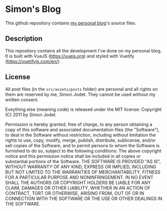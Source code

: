 # Simon's Blog #
This github repository contains [my personal blog](http://blog.jodet.com)'s source files.

## Description ##
This repository contains all the development I've done on my personal blog.
It is built with VueJS (https://vuejs.org) and styled with Vuetify (https://vuetifyjs.com/en/).

## License ##
All post files (in the `src/assets/posts` folder) are personal and all rights on them are reserved by me, Simon Jodet. They cannot be used without my written consent.

Eveything else (meaning code) is released under the MIT license:
Copyright (C) 2011 by Simon Jodet.

Permission is hereby granted, free of charge, to any person obtaining a copy
of this software and associated documentation files (the "Software"), to deal
in the Software without restriction, including without limitation the rights
to use, copy, modify, merge, publish, distribute, sublicense, and/or sell
copies of the Software, and to permit persons to whom the Software is
furnished to do so, subject to the following conditions:
The above copyright notice and this permission notice shall be included in
all copies or substantial portions of the Software.
THE SOFTWARE IS PROVIDED "AS IS", WITHOUT WARRANTY OF ANY KIND, EXPRESS OR
IMPLIED, INCLUDING BUT NOT LIMITED TO THE WARRANTIES OF MERCHANTABILITY,
FITNESS FOR A PARTICULAR PURPOSE AND NONINFRINGEMENT. IN NO EVENT SHALL THE
AUTHORS OR COPYRIGHT HOLDERS BE LIABLE FOR ANY CLAIM, DAMAGES OR OTHER
LIABILITY, WHETHER IN AN ACTION OF CONTRACT, TORT OR OTHERWISE, ARISING FROM,
OUT OF OR IN CONNECTION WITH THE SOFTWARE OR THE USE OR OTHER DEALINGS IN
THE SOFTWARE.
